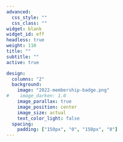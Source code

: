 ```yaml
---
advanced:
  css_style: ""
  css_class: ""
widget: blank
widget_id: eff
headless: true
weight: 110
title: ""
subtitle: ""
active: true

design:
  columns: "2"
  background:
    image: "2022-membership-badge.png"
#    image_darken: 1.0
    image_parallax: true
    image_position: center
    image_size: actual
    text_color_light: false
  spacing:
    padding: ["150px", "0", "150px", "0"]
---
```

